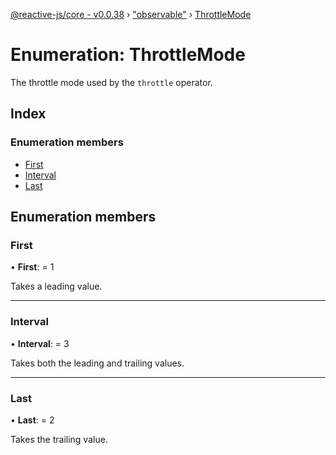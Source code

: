 [@reactive-js/core - v0.0.38](../README.md) › ["observable"](../modules/_observable_.md) › [ThrottleMode](_observable_.throttlemode.md)

# Enumeration: ThrottleMode

The throttle mode used by the `throttle` operator.

## Index

### Enumeration members

* [First](_observable_.throttlemode.md#first)
* [Interval](_observable_.throttlemode.md#interval)
* [Last](_observable_.throttlemode.md#last)

## Enumeration members

###  First

• **First**: = 1

Takes a leading value.

___

###  Interval

• **Interval**: = 3

Takes both the leading and trailing values.

___

###  Last

• **Last**: = 2

Takes the trailing value.
